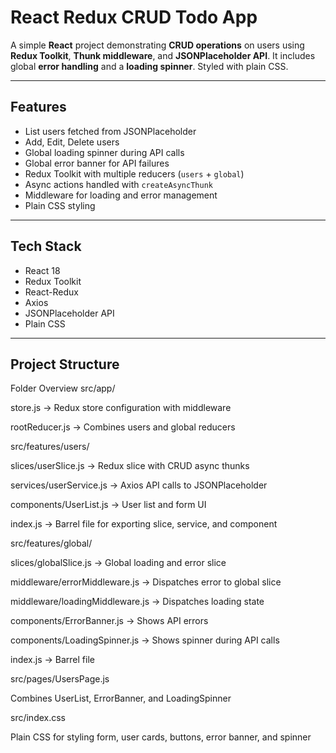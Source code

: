 # React Redux CRUD Todo App

A simple **React** project demonstrating **CRUD operations** on users using **Redux Toolkit**, **Thunk middleware**, and **JSONPlaceholder API**. It includes global **error handling** and a **loading spinner**. Styled with plain CSS.

---

## Features

- List users fetched from JSONPlaceholder
- Add, Edit, Delete users
- Global loading spinner during API calls
- Global error banner for API failures
- Redux Toolkit with multiple reducers (`users` + `global`)
- Async actions handled with `createAsyncThunk`
- Middleware for loading and error management
- Plain CSS styling

---

## Tech Stack

- React 18
- Redux Toolkit
- React-Redux
- Axios
- JSONPlaceholder API
- Plain CSS

---

## Project Structure




Folder Overview
src/app/

store.js → Redux store configuration with middleware

rootReducer.js → Combines users and global reducers

src/features/users/

slices/userSlice.js → Redux slice with CRUD async thunks

services/userService.js → Axios API calls to JSONPlaceholder

components/UserList.js → User list and form UI

index.js → Barrel file for exporting slice, service, and component

src/features/global/

slices/globalSlice.js → Global loading and error slice

middleware/errorMiddleware.js → Dispatches error to global slice

middleware/loadingMiddleware.js → Dispatches loading state

components/ErrorBanner.js → Shows API errors

components/LoadingSpinner.js → Shows spinner during API calls

index.js → Barrel file

src/pages/UsersPage.js

Combines UserList, ErrorBanner, and LoadingSpinner

src/index.css

Plain CSS for styling form, user cards, buttons, error banner, and spinner
